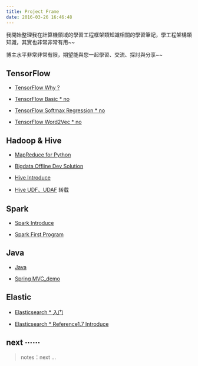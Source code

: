 ```yaml
---
title: Project Frame
date: 2016-03-26 16:46:48
---
```


我開始整理我在計算機領域的學習工程框架類知識相關的學習筆記，學工程架構類知識，其實也非常非常有用~~

博主水平非常非常有限，期望能與您一起學習、交流、探討與分享~~

## TensorFlow

- [TensorFlow Why ?][t1]

- [TensorFlow Basic * no][0]  

- [TensorFlow Softmax Regression * no][0] 

- [TensorFlow Word2Vec * no][0] 

[t1]: /2018/01/22/tensorflow-1-why/

## Hadoop & Hive

- [MapReduce for Python][h1]

- [Bigdata Offline Dev Solution][h3]

- [Hive Introduce][h2]

- [Hive UDF、UDAF][0] 转载

[h1]: /2018/01/30/hadoop-mr-for-python/
[h2]: /2016/02/15/hadoop-hive-brief/
[h3]: /2018/01/30/hadoop-hive-bigdata-offline-demo/
[h4]: http://blog.csdn.net/liuj2511981/article/details/8523084

## Spark

- [Spark Introduce][spark1]

- [Spark First Program][spark2]

[spark1]: /2016/02/01/spark-introduce-and-install/
[spark2]: /2016/04/25/spark-machine-learning-p1/


## Java

- [Java][j1]

- [Spring MVC_demo][j3]

[j1]: /java_language
[j2]: /java_jdbc
[j3]: https://github.com/blair101/language/tree/master/java/springMVC_demo

## Elastic

- [Elasticsearch * 入门][elastic1]

- [Elasticsearch * Reference1.7 Introduce][elastic3]

[elastic1]: /2016/05/17/elasticsearch1-indoor/
[elastic2]: /2016/05/17/elasticsearch-install-plugins/
[elastic3]: /2016/06/04/elasticsearch-1.7-Introduce/

## next ⋯⋯

> notes：next ...

[0]: /project_frame
